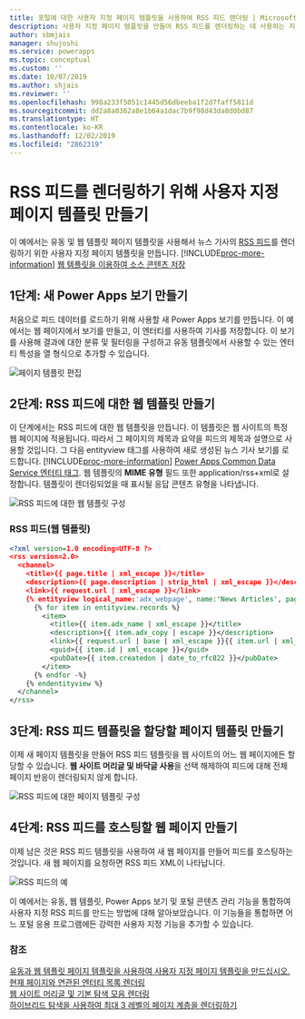 ```yaml
---
title: 포털에 대한 사용자 지정 페이지 템플릿을 사용하여 RSS 피드 렌더링 | MicrosoftDocs
description: 사용자 지정 페이지 템플릿을 만들어 RSS 피드를 렌더링하는 데 사용하는 지침입니다.
author: sbmjais
manager: shujoshi
ms.service: powerapps
ms.topic: conceptual
ms.custom: ''
ms.date: 10/07/2019
ms.author: shjais
ms.reviewer: ''
ms.openlocfilehash: 998a233f5051c1445d56dbeeba1f2d7faff5811d
ms.sourcegitcommit: dd2a8a0362a8e1b64a1dac7b9f98d43da8d0bd87
ms.translationtype: HT
ms.contentlocale: ko-KR
ms.lasthandoff: 12/02/2019
ms.locfileid: "2862319"
---
```

# <a name="create-a-custom-page-template-to-render-an-rss-feed"></a>RSS 피드를 렌더링하기 위해 사용자 지정 페이지 템플릿 만들기
이 예에서는 유동 및 웹 템플릿 페이지 템플릿을 사용해서 뉴스 기사의 [RSS 피드](https://en.wikipedia.org/wiki/RSS)를 렌더링하기 위한 사용자 지정 페이지 템플릿을 만듭니다. [!INCLUDE[proc-more-information](../../../includes/proc-more-information.md)] [웹 템플릿을 이용하여 소스 콘텐츠 저장](store-content-web-templates.md)  

## <a name="step-1-create-a-new-power-apps-view"></a>1단계: 새 Power Apps 보기 만들기

처음으로 피드 데이터를 로드하기 위해 사용할 새 Power Apps 보기를 만듭니다. 이 예에서는 웹 페이지에서 보기를 만들고, 이 엔터티를 사용하여 기사를 저장합니다. 이 보기를 사용해 결과에 대한 분류 및 필터링을 구성하고 유동 템플릿에서 사용할 수 있는 엔터티 특성을 열 형식으로 추가할 수 있습니다.

![페이지 템플릿 편집](../media/edit-page-template.png "페이지 템플릿 편집")  

## <a name="step-2-create-a-web-template-for-rss-feed"></a>2단계: RSS 피드에 대한 웹 템플릿 만들기

이 단계에서는 RSS 피드에 대한 웹 템플릿을 만듭니다. 이 템플릿은 웹 사이트의 특정 웹 페이지에 적용됩니다. 따라서 그 페이지의 제목과 요약을 피드의 제목과 설명으로 사용할 것입니다. 그 다음 entityview 태그를 사용하여 새로 생성된 뉴스 기사 보기를 로드합니다. [!INCLUDE[proc-more-information](../../../includes/proc-more-information.md)] [Power Apps Common Data Service 엔터티 태그](portals-entity-tags.md). 웹 템플릿의 **MIME 유형** 필드 또한 application/rss+xml로 설정합니다. 템플릿이 렌더링되었을 때 표시될 응답 콘텐츠 유형을 나타냅니다.  

![RSS 피드에 대한 웹 템플릿 구성](../media/web-template-rss-feed.png "RSS 피드에 대한 웹 템플릿 구성")  

### <a name="rss-feed-web-template"></a>RSS 피드(웹 템플릿)

```xml
<?xml version=1.0 encoding=UTF-8 ?>
<rss version=2.0>
  <channel>
    <title>{{ page.title | xml_escape }}</title>
    <description>{{ page.description | strip_html | xml_escape }}</description>
    <link>{{ request.url | xml_escape }}</link>
    {% entityview logical_name:'adx_webpage', name:'News Articles', page_size:20 -%}
      {% for item in entityview.records %}
        <item>
          <title>{{ item.adx_name | xml_escape }}</title>
          <description>{{ item.adx_copy | escape }}</description>
          <link>{{ request.url | base | xml_escape }}{{ item.url | xml_escape }}</link>
          <guid>{{ item.id | xml_escape }}</guid>
          <pubDate>{{ item.createdon | date_to_rfc822 }}</pubDate>
        </item>
      {% endfor -%}
    {% endentityview %}
  </channel>
</rss>
```

## <a name="step-3-create-a-page-template-to-assign-rss-feed-template"></a>3단계: RSS 피드 템플릿을 할당할 페이지 템플릿 만들기

이제 새 페이지 템플릿을 만들어 RSS 피드 템플릿을 웹 사이트의 어느 웹 페이지에든 할당할 수 있습니다. **웹 사이트 머리글 및 바닥글 사용**을 선택 해제하여 피드에 대해 전체 페이지 반응이 렌더링되지 않게 합니다.

![RSS 피드에 대한 페이지 템플릿 구성](../media/page-template-rss-feed.png "RSS 피드에 대한 페이지 템플릿 구성")  

## <a name="step-4-create-a-web-page-to-host-rss-feed"></a>4단계: RSS 피드를 호스팅할 웹 페이지 만들기

이제 남은 것은 RSS 피드 템플릿을 사용하여 새 웹 페이지를 만들어 피드를 호스팅하는 것입니다. 새 웹 페이지를 요청하면 RSS 피드 XML이 나타납니다.

![RSS 피드의 예](../media/rss-feed-example.png "RSS 피드의 예")  

이 예에서는 유동, 웹 템플릿, Power Apps 보기 및 포털 콘텐츠 관리 기능을 통합하여 사용자 지정 RSS 피드를 만드는 방법에 대해 알아보았습니다. 이 기능들을 통합하면 어느 포털 응용 프로그램에든 강력한 사용자 지정 기능을 추가할 수 있습니다.

### <a name="see-also"></a>참조

[유동과 웹 템플릿 페이지 템플릿을 사용하여 사용자 지정 페이지 템플릿을 만드십시오.](create-custom-template.md)  
[현재 페이지와 연관된 엔터티 목록 렌더링](render-entity-list-current-page.md)  
[웹 사이트 머리글 및 기본 탐색 모음 렌더링](render-site-header-primary-navigation.md)  
[하이브리드 탐색을 사용하여 최대 3 레벨의 페이지 계층을 렌더링하기](hybrid-navigation-render-page-hierachy.md)  

